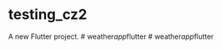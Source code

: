 # testing_cz2

A new Flutter project.
#   w e a t h e r _ a p p _ f l u t t e r  
 #   w e a t h e r _ a p p _ f l u t t e r  
 